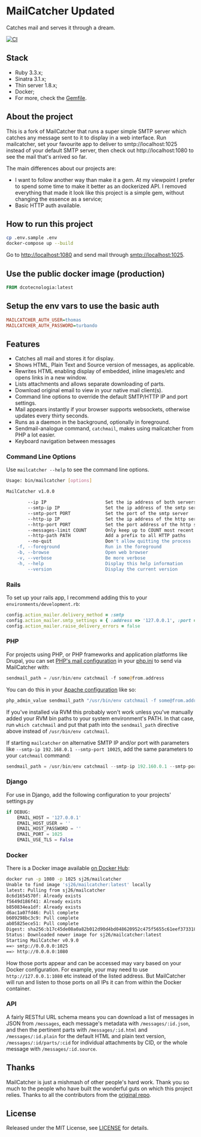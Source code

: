 # MailCatcher Updated

Catches mail and serves it through a dream.

[![CI](https://github.com/dcotecnologia/mailcatcher/actions/workflows/ci.yml/badge.svg)](https://github.com/dcotecnologia/mailcatcher/actions/workflows/ci.yml)

## Stack

- Ruby 3.3.x;
- Sinatra 3.1.x;
- Thin server 1.8.x;
- Docker;
- For more, check the [Gemfile](Gemfile).

## About the project

This is a fork of MailCatcher that runs a super simple SMTP server which catches any message sent to it to display in a web interface. Run mailcatcher, set your favourite app to deliver to smtp://localhost:1025 instead of your default SMTP server, then check out http://localhost:1080 to see the mail that's arrived so far.

The main differences about our projects are:

- I want to follow another way than make it a gem. At my viewpoint I prefer to spend some time to make it better as an dockerized API. I removed everything that made it look like this project is a simple gem, without changing the essence as a service;
- Basic HTTP auth available.

## How to run this project

```sh
cp .env.sample .env
docker-compose up --build
```

Go to <http://localhost:1080> and send mail through <smtp://localhost:1025>.

## Use the public docker image (production)

```dockerfile
FROM dcotecnologia:latest
```

## Setup the env vars to use the basic auth

```ini
MAILCATCHER_AUTH_USER=thomas
MAILCATCHER_AUTH_PASSWORD=turbando
```

## Features

- Catches all mail and stores it for display.
- Shows HTML, Plain Text and Source version of messages, as applicable.
- Rewrites HTML enabling display of embedded, inline images/etc and opens links in a new window.
- Lists attachments and allows separate downloading of parts.
- Download original email to view in your native mail client(s).
- Command line options to override the default SMTP/HTTP IP and port settings.
- Mail appears instantly if your browser supports websockets, otherwise updates every thirty seconds.
- Runs as a daemon in the background, optionally in foreground.
- Sendmail-analogue command, `catchmail`, makes using mailcatcher from PHP a lot easier.
- Keyboard navigation between messages

### Command Line Options

Use `mailcatcher --help` to see the command line options.

```sh
Usage: bin/mailcatcher [options]

MailCatcher v1.0.0

        --ip IP                      Set the ip address of both servers
        --smtp-ip IP                 Set the ip address of the smtp server
        --smtp-port PORT             Set the port of the smtp server
        --http-ip IP                 Set the ip address of the http server
        --http-port PORT             Set the port address of the http server
        --messages-limit COUNT       Only keep up to COUNT most recent messages
        --http-path PATH             Add a prefix to all HTTP paths
        --no-quit                    Don't allow quitting the process
    -f, --foreground                 Run in the foreground
    -b, --browse                     Open web browser
    -v, --verbose                    Be more verbose
    -h, --help                       Display this help information
        --version                    Display the current version
```

### Rails

To set up your rails app, I recommend adding this to your `environments/development.rb`:

```ruby
config.action_mailer.delivery_method = :smtp
config.action_mailer.smtp_settings = { :address => '127.0.0.1', :port => 1025 }
config.action_mailer.raise_delivery_errors = false
```

### PHP

For projects using PHP, or PHP frameworks and application platforms like Drupal, you can set [PHP's mail configuration](https://www.php.net/manual/en/mail.configuration.php) in your [php.ini](https://www.php.net/manual/en/configuration.file.php) to send via MailCatcher with:

```php
sendmail_path = /usr/bin/env catchmail -f some@from.address
```

You can do this in your [Apache configuration](https://www.php.net/manual/en/configuration.changes.php) like so:

```php
php_admin_value sendmail_path "/usr/bin/env catchmail -f some@from.address"
```

If you've installed via RVM this probably won't work unless you've manually added your RVM bin paths to your system environment's PATH. In that case, run `which catchmail` and put that path into the `sendmail_path` directive above instead of `/usr/bin/env catchmail`.

If starting `mailcatcher` on alternative SMTP IP and/or port with parameters like `--smtp-ip 192.168.0.1 --smtp-port 10025`, add the same parameters to your `catchmail` command:

```php
sendmail_path = /usr/bin/env catchmail --smtp-ip 192.160.0.1 --smtp-port 10025 -f some@from.address
```

### Django

For use in Django, add the following configuration to your projects' settings.py

```python
if DEBUG:
    EMAIL_HOST = '127.0.0.1'
    EMAIL_HOST_USER = ''
    EMAIL_HOST_PASSWORD = ''
    EMAIL_PORT = 1025
    EMAIL_USE_TLS = False
```

### Docker

There is a Docker image available [on Docker Hub](https://hub.docker.com/r/sj26/mailcatcher):

```sh
docker run -p 1080 -p 1025 sj26/mailcatcher
Unable to find image 'sj26/mailcatcher:latest' locally
latest: Pulling from sj26/mailcatcher
8c6d1654570f: Already exists
f5649d186f41: Already exists
b850834ea1df: Already exists
d6ac1a07fd46: Pull complete
b609298bc3c9: Pull complete
ab05825ece51: Pull complete
Digest: sha256:b17c45de08a0a82b012d90d4bd048620952c475f5655c61eef373318de6c0855
Status: Downloaded newer image for sj26/mailcatcher:latest
Starting MailCatcher v0.9.0
==> smtp://0.0.0.0:1025
==> http://0.0.0.0:1080
```

How those ports appear and can be accessed may vary based on your Docker configuration. For example, your may need to use `http://127.0.0.1:1080` etc instead of the listed address. But MailCatcher will run and listen to those ports on all IPs it can from within the Docker container.

### API

A fairly RESTful URL schema means you can download a list of messages in JSON from `/messages`, each message's metadata with `/messages/:id.json`, and then the pertinent parts with `/messages/:id.html` and `/messages/:id.plain` for the default HTML and plain text version, `/messages/:id/parts/:cid` for individual attachments by CID, or the whole message with `/messages/:id.source`.

## Thanks

MailCatcher is just a mishmash of other people's hard work. Thank you so much to the people who have built the wonderful guts on which this project relies. Thanks to all the contributors from the [original repo](sj26/mailcatcher).

## License

Released under the MIT License, see [LICENSE](LICENSE) for details.
